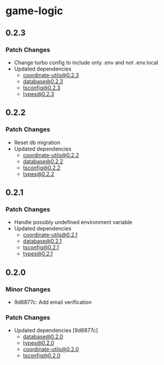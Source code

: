 # game-logic

## 0.2.3

### Patch Changes

- Change turbo config to include only .env and not .env.local
- Updated dependencies
  - coordinate-utils@0.2.3
  - database@0.2.3
  - tsconfig@0.2.3
  - types@0.2.3

## 0.2.2

### Patch Changes

- Reset db migration
- Updated dependencies
  - coordinate-utils@0.2.2
  - database@0.2.2
  - tsconfig@0.2.2
  - types@0.2.2

## 0.2.1

### Patch Changes

- Handle possibly undefined environment variable
- Updated dependencies
  - coordinate-utils@0.2.1
  - database@0.2.1
  - tsconfig@0.2.1
  - types@0.2.1

## 0.2.0

### Minor Changes

- 9d8877c: Add email verification

### Patch Changes

- Updated dependencies [9d8877c]
  - database@0.2.0
  - types@0.2.0
  - coordinate-utils@0.2.0
  - tsconfig@0.2.0
